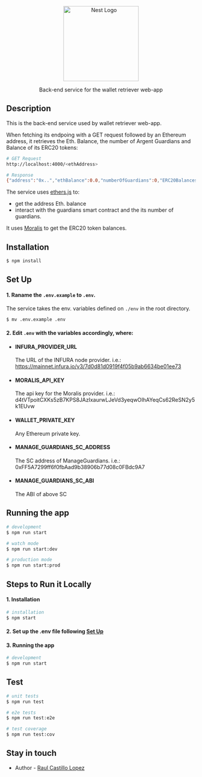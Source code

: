 <p align="center">
  <a href="http://nestjs.com/" target="blank"><img src="https://logovectordl.com/wp-content/uploads/2020/11/argent-xyz-logo-vector.png" width="200" alt="Nest Logo" /></a>
</p>

[circleci-image]: https://img.shields.io/circleci/build/github/nestjs/nest/master?token=abc123def456
[circleci-url]: https://circleci.com/gh/nestjs/nest

  <p align="center">Back-end service for the wallet retriever web-app</p>

## Description

This is the back-end service used by wallet retriever web-app.

When fetching its endpoing with a GET request followed by an Ethereum address, it retrieves the Eth. Balance, the number of Argent Guardians and Balance of its ERC20 tokens:
```bash
# GET Request
http://localhost:4000/<ethAddress>

# Response
{"address":"0x..","ethBalance":0.0,"numberOfGuardians":0,"ERC20Balances":[]}
```
The service uses [ethers.js](https://docs.ethers.io/v5/) to:
- get the address Eth. balance
- interact with the guardians smart contract and the its number of guardians.

It uses [Moralis](https://docs.moralis.io/?utm_source=blog&utm_medium=post&utm_campaign=How%2520to%2520Get%2520NFT%2520and%2520ERC-20%2520Token%2520Balances%2520in%25203%2520Steps) to get the ERC20 token balances.

## Installation
```bash
$ npm install
```

## Set Up
#### 1. Raname the `.env.example` to `.env`.
   The service takes the env. variables defined on `./env` in the root directory.
```bash
$ mv .env.example .env
```
#### 2. Edit `.env` with the variables accordingly, where:
- #### INFURA_PROVIDER_URL
  The URL of the INFURA node provider. i.e.: https://mainnet.infura.io/v3/7d0d81d0919f4f05b9ab6634be01ee73
- #### MORALIS_API_KEY
  The api key for the Moralis provider. i.e.: d4tVTpoitCXKs5zB7KPS8JAzIxaurwLJeVd3yeqwOIhAYeqCs62ReSN2y5k1EUvw
- #### WALLET_PRIVATE_KEY
  Any Ethereum private key.
- #### MANAGE_GUARDIANS_SC_ADDRESS
  The SC address of ManageGuardians. i.e.: 0xFF5A7299ff6f0fbAad9b38906b77d08c0FBdc9A7
- #### MANAGE_GUARDIANS_SC_ABI
  The ABI of above SC

## Running the app

```bash
# development
$ npm run start

# watch mode
$ npm run start:dev

# production mode
$ npm run start:prod
```

## Steps to Run it Locally

#### 1. Installation
```bash
# installation
$ npm start
```
#### 2. Set up the .env file following [Set Up](#set-up)
#### 3. Running the app
```bash
# development
$ npm run start
```

## Test

```bash
# unit tests
$ npm run test

# e2e tests
$ npm run test:e2e

# test coverage
$ npm run test:cov
```

## Stay in touch

- Author - [Raul Castillo Lopez](https://www.linkedin.com/in/raulcastillolopez/)
